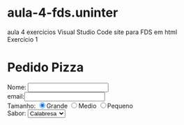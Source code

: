 # aula-4-fds.uninter
aula 4 exercícios Visual Studio Code site para FDS em html 
<br>
Exercício 1 
<br>
<!DOCTYPE html>
<html lang="en">
<head>
    <meta charset="UTF-8">
    <meta http-equiv="X-UA-Compatible" content="IE=edge">
    <meta name="viewport" content="width=device-width, initial-scale=1.0">
    <title>Document</title>
</head>
<body>
    <h1>Pedido Pizza</h1>
   <form method="POST" action="teste.jsp">
        Nome: <input type="text" name="nome"><br>
        email:<input type="email" name="email"><br>
        Tamanho:
        <input type="radio" name="tamanho" value="g" checked>Grande
        <input type="radio" name="tamanho" value="m">Medio
        <input type="radio" name="tamanho" value="p">Pequeno
        <br>
        Sabor: <select name = "sabor">
            <option>Calabresa</option>
            <option>Napolitana</option>
            <option>Marguerita</option>

        </select>
        Adicionais:
        <input type = "checkbox" name="borda" value="sim">borda
        <input type = "checkbox" name="queijo" value="sim">queijo
        <br>
        Data entrega:<input type="date" name="dataEntrega">
        <br>
        Comnetário:<br>
        <textarea name="mensagem" rows="10" cols="100"></textarea>
<br>
        <input type="submit">

   </form>
</body> 
</html>
<br>
Exercício 2
<br>


